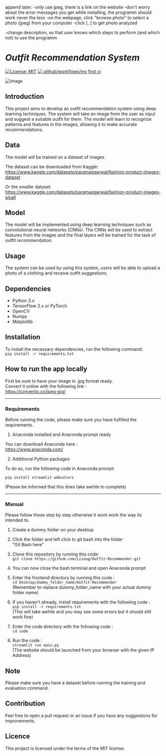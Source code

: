 append later:
-only use jpeg, there is a link on the website
-don't worry about the error messages you get while installing, the programm should work never the less
-on the webpage, click "browse photo" to select a photo (jpeg) from your computer
-click [..] to get photo analyzed

-change description, so that user knows which steps to perform (and which not) to use the programm


# *Outfit Recommendation System*
[![License: MIT](https://img.shields.io/badge/License-MIT-yellow.svg)](https://opensource.org/licenses/MIT) [![.github/workflows/my first ci](https://github.com/Lizoug/Outfit-Recommender/actions/workflows/my_first_ci.yaml/badge.svg)](https://github.com/Lizoug/Outfit-Recommender/actions/workflows/my_first_ci.yaml)



![image](https://img.shields.io/badge/Python-FFD43B?style=for-the-badge&logo=python&logoColor=blue)



## Introduction
This project aims to develop an outfit recommendation system using deep learning techniques. The system will take an image from the user as input and suggest a suitable outfit for them. The model will learn to recognize patterns and features in the images, allowing it to make accurate recommendations. 

## Data
The model will be trained on a dataset of images.

The dataset can be downloaded from Kaggle:<br> 
https://www.kaggle.com/datasets/paramaggarwal/fashion-product-images-dataset

Or the smaller dataset:<br>
https://www.kaggle.com/datasets/paramaggarwal/fashion-product-images-small

## Model
The model will be implemented using deep learning techniques such as convolutional neural networks (CNNs). The CNNs will be used to extract features from the images and the final layers will be trained for the task of outfit recommendation.

## Usage
The system can be used by using this system, users will be able to upload a photo of a clothing and receive outfit suggestions.

## Dependencies<br> 
* Python 3.x<br> 
* TensorFlow 2.x or PyTorch<br> 
* OpenCV<br> 
* Numpy<br> 
* Matplotlib

## Installation
To install the necessary dependencies, run the following command:<br>
`pip install -r requirements.txt`

## How to run the app locally

First be sure to have your image in .jpg format ready.<br>
Convert it online with the following link :<br>
https://convertio.co/jpeg-jpg/
***
### Requirements
Before running the code, please make sure you have fulfilled the requirements.<br>
1. Anaconda installed and Anaconda prompt ready<br>
  
  You can download Anaconda here :<br>
  https://www.anaconda.com/
  
  
2. Additional Python packages<br>

  To do so, run the following code in Anaconda prompt:<br>

  `pip install streamlit webcolors`<br>

  (Please be informed that this does take awhile to complete)
***
### Manual
Please follow these step by step otherwise it wont work the way its intended to.<br>

1. Create a dummy folder on your desktop

2. Click the folder and left click to git bash into the folder<br> 
   "Git Bash here"

3. Clone this repository by running this code:<br>
   `git clone https://github.com/Lizoug/Outfit-Recommender.git`

4. You can now close the bash terminal and open Anaconda prompt

5. Enter the frontend directory by running this code :<br>
   `cd Desktop/dummy_folder_name/Outfit-Recommender`<br>
   (Remember to replace dummy_folder_name with your actual dummy folder name)

6. If you haven't already, install requirements with the following code :<br>
   `pip install -r requirements.txt`<br>
   (This will take awhile and you may see some errors but it should still work fine)
   
7. Enter the code directory with the following code : <br>
   `cd code`<br>
   
8. Run the code :<br>
   `streamlit run main.py`<br>
   (The website should be launched from your browser with the given IP Address)

## Note
Please make sure you have a dataset before running the training and evaluation command.

## Contribution
Feel free to open a pull request or an issue if you have any suggestions for improvements.

## Licence
This project is licensed under the terms of the MIT license.


